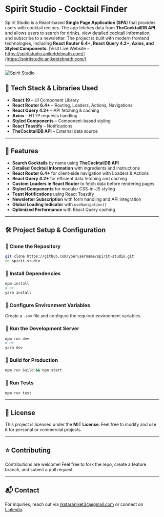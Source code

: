 # Spirit Studio - Cocktail Finder

Spirit Studio is a React-based **Single Page Application (SPA)** that provides users with cocktail recipes. The app fetches data from **TheCocktailDB API** and allows users to search for drinks, view detailed cocktail information, and subscribe to a newsletter. The project is built with modern frontend technologies, including **React Router 6.4+, React Query 4.2+, Axios, and Styled Components**.
[Visit Live Website - https://spiritstudio.aniketdebnath.com/](https://spiritstudio.aniketdebnath.com/)

---

![Spirit Studio](https://l7ewz3hqkc.ufs.sh/f/LFPunsIWlVM1HgoPDmJmtlP8RwN9aG2QAFeXy3vIOkrubnWK)

## 🚀 Tech Stack & Libraries Used

- **React 19** – UI Component Library
- **React Router 6.4+** – Routing, Loaders, Actions, Navigations
- **React Query 4.2+** – API fetching & caching
- **Axios** – HTTP requests handling
- **Styled Components** – Component-based styling
- **React Toastify** – Notifications
- **TheCocktailDB API** – External data source

---

## 📌 Features

- **Search Cocktails** by name using **TheCocktailDB API**
- **Detailed Cocktail Information** with ingredients and instructions
- **React Router 6.4+** for client-side navigation with Loaders & Actions
- **React Query 4.2+** for efficient data fetching and caching
- **Custom Loaders in React Router** to fetch data before rendering pages
- **Styled Components** for modular CSS-in-JS styling
- **Toast Notifications** using React Toastify
- **Newsletter Subscription** with form handling and API integration
- **Global Loading Indicator** with `useNavigation()`
- **Optimized Performance** with React Query caching

---

## 🛠️ Project Setup & Configuration

### **📌 Clone the Repository**

```sh
git clone https://github.com/yourusername/spirit-studio.git
cd spirit-studio
```

### **📌 Install Dependencies**

```sh
npm install
# or
yarn install
```

### **📌 Configure Environment Variables**

Create a `.env` file and configure the required environment variables.

### **📌 Run the Development Server**

```sh
npm run dev
# or
yarn dev
```

### **📌 Build for Production**

```sh
npm run build && npm start
```

### **📌 Run Tests**

```sh
npm run test
```

---

## 📜 License

This project is licensed under the **MIT License**. Feel free to modify and use it for personal or commercial projects.

---

## ⭐ Contributing

Contributions are welcome! Feel free to fork the repo, create a feature branch, and submit a pull request.

---

## 📬 Contact

For inquiries, reach out via [rkstaraniket34@gmail.com](mailto:rkstaraniket34@gmail.com) or connect on [LinkedIn](https://www.linkedin.com/in/aniketdebnath/).
